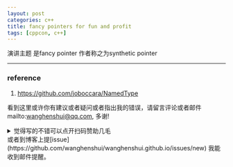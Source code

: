 ```yaml
---
layout: post
categories: c++
title: fancy pointers for fun and profit
tags: [cppcon, c++]
---
```

  

演讲主题 是fancy pointer 作者称之为synthetic pointer

---



### reference

1. https://github.com/joboccara/NamedType

   

   


看到这里或许你有建议或者疑问或者指出我的错误，请留言评论或者邮件mailto:wanghenshui@qq.com, 多谢! 
<details>
<summary>觉得写的不错可以点开扫码赞助几毛</summary>
<img src="https://wanghenshui.github.io/assets/wepay.png" alt="微信转账">
</details>或者到博客上提[issue](https://github.com/wanghenshui/wanghenshui.github.io/issues/new) 我能收到邮件提醒。

